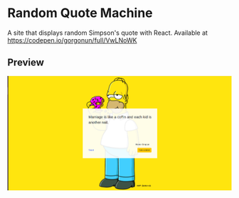 # Random Quote Machine

A site that displays random Simpson's quote with React. Available at https://codepen.io/gorgonun/full/VwLNoWK

## Preview

![Preview](preview.png)

